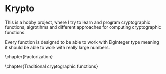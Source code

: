 # Krypto
This is a hobby project, where I try to learn and program cryptographic functions, algrotihms and different approaches for computing cryptographic functions.

Every function is designed to be able to work with BigInteger type meaning it should be able to work with really large numbers.

\chapter{Factorization}


\chapter{Traditional cryptographic functions}
